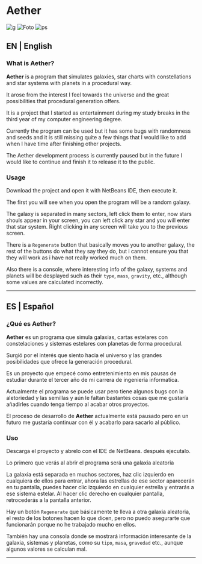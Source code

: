 # Aether
![g](https://github.com/iBManu/Aether/assets/70716864/6b65753a-3acb-4176-a3fa-fee9689b0587)
![Foto](https://github.com/iBManu/Aether/assets/70716864/1c74f2ad-6d51-435c-aecf-bff8908c8d0e)
![ps](https://github.com/iBManu/Aether/assets/70716864/db559450-957e-4af8-9817-7502aa19255b)

## EN | English
### What is Aether?

**Aether** is a program that simulates galaxies, star charts with constellations and star systems with planets in a procedural way.

It arose from the interest I feel towards the universe and the great possibilities that procedural generation offers.

It is a project that I started as entertainment during my study breaks in the third year of my computer engineering degree.

Currently the program can be used but it has some bugs with randomness and seeds and it is still missing quite a few things that I would like to add when I have time after finishing other projects.

The Aether development process is currently paused but in the future I would like to continue and finish it to release it to the public.

### Usage

Download the project and open it with NetBeans IDE, then execute it.

The first you will see when you open the program will be a random galaxy.

The galaxy is separated in many sectors, left click them to enter, now stars shouls appear in your screen, you can left click any star and you will enter that star system. Right clicking in any screen will take you to the previous screen.

There is a `Regenerate` button that basically moves you to another galaxy, the rest of the buttons do what they say they do, but i cannot ensure you that they will work as i have not really worked much on them.

Also there is a console, where interesting info of the galaxy, systems and planets will be desplayed such as their `type`, `mass`, `gravity`, etc., although some values are calculated incorrectly.

---

## ES | Español
### ¿Qué es Aether?

**Aether** es un programa que simula galaxias, cartas estelares con constelaciones y sistemas estelares con planetas de forma procedural.

Surgió por el interés que siento hacia el universo y las grandes posibilidades que ofrece la generación procedural.

Es un proyecto que empecé como entretenimiento en mis pausas de estudiar durante el tercer año de mi carrera de ingeniería informatica.

Actualmente el programa se puede usar pero tiene algunos bugs con la aletoriedad y las semillas y aún le faltan bastantes cosas que me gustaría añadirles cuando tenga tiempo al acabar otros proyectos.

El proceso de desarrollo de **Aether** actualmente está pausado pero en un futuro me gustaría continuar con él y acabarlo para sacarlo al público.

### Uso

Descarga el proyecto y abrelo con el IDE de NetBeans. después ejecutalo.

Lo primero que verás al abrir el programa será una galaxia aleatoria

La galaxia está separada en muchos sectores, haz clic izquierdo en cualquiera de ellos para entrar, ahora las estrellas de ese sector aparecerán en tu pantalla, puedes hacer clic izquierdo en cualquier estrella y entrarás a ese sistema estelar. Al hacer clic derecho en cualquier pantalla, retrocederás a la pantalla anterior.

Hay un botón `Regenerate` que básicamente te lleva a otra galaxia aleatoria, el resto de los botones hacen lo que dicen, pero no puedo asegurarte que funcionarán porque no he trabajado mucho en ellos.

También hay una consola donde se mostrará información interesante de la galaxia, sistemas y planetas, como su `tipo`, `masa`, `gravedad` etc., aunque algunos valores se calculan mal.

---
